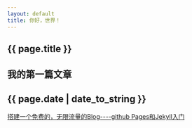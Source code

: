 ```yaml
---
layout: default
title: 你好，世界！
---
```

## {{ page.title }}
## 我的第一篇文章
## {{ page.date | date_to_string }}

[搭建一个免费的，无限流量的Blog----github Pages和Jekyll入门](http://www.ruanyifeng.com/blog/2012/08/blogging_with_jekyll.html)
